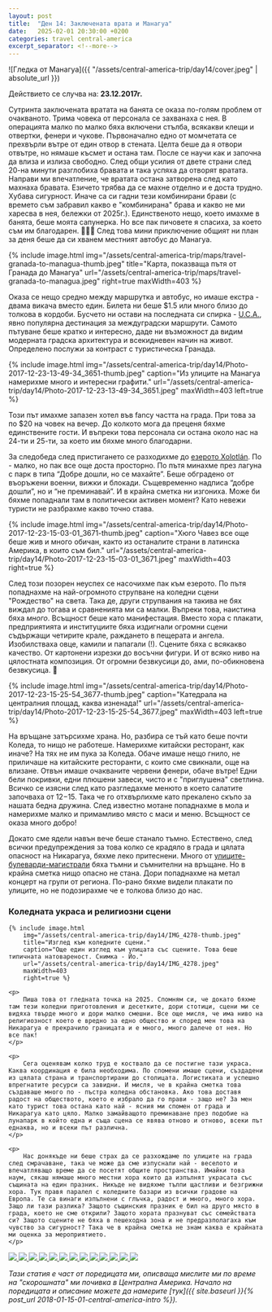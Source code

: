 ```yaml
---
layout: post
title:  "Ден 14: Заключената врата и Манагуа"
date:   2025-02-01 20:30:00 +0200
categories: travel central-america
excerpt_separator: <!--more-->
---
```


![Гледка от Манагуа]({{ "/assets/central-america-trip/day14/cover.jpeg" | absolute_url }})

Действието се случва на: **23.12.2017г.**

Сутринта заключената вратата на банята се оказа по-голям проблем от очакваното. Трима човека от персонала се захванаха с нея. В операцията малко по малко бяха включени стълба, всякакви клещи и отвертки, фенери и чукове. Първоначално едно от момчетата се прехвърли вътре от един отвор в стената. Целта беше да я отвори отвътре, но нямаше късмет и остана там. После се научи как и започна да влиза и излиза свободно. След общи усилия от двете страни след 20-на минути разглобиха бравата и така успяха да отворят вратата. Направи ми впечатление, че вратата остана затворена след като махнаха бравата. Езичето трябва да се махне отделно и е доста трудно. Хубава сигурност. Иначе са си гадни тези комбинирани брави (с времето съм забравил какво е "комбинирана" брава и какво не ми харесва в нея, бележки от 2025г.). Единственото нещо, което имахме в банята, беше моята сапунерка. Но все пак пичовете я спасиха, за което съм им благодарен. 💪😌🙏 След това мини приключение общият ни план за деня беше да си хванем  местният автобус до Манагуа.

<!--more-->

{% include image.html
            img="/assets/central-america-trip/maps/travel-granada-to-managua-thumb.jpeg"
            title="Карта, показваща пътя от Гранада до Манагуа"
            url="/assets/central-america-trip/maps/travel-granada-to-managua.jpeg"
            right=true
            maxWidth=403 %}

Оказа се нещо средно между маршрутка и автобус, но имаше екстра - двама викача вместо един. Билета ни беше $1.5 или много близо до толкова в кордоби. Бусчето ни остави на последната си спирка - [U.C.A.](https://maps.app.goo.gl/w2Zc3162HaUgTxg2A), явно популярна дестинация за междуградски маршрути. Самото пътуване беше кратко и интересно, даде ни възможност да видим модерната градска архитектура и всекидневен начин на живот. Определено послужи за контраст с туристическа Гранада.

{% include image.html
    img="/assets/central-america-trip/day14/Photo-2017-12-23-13-49-34_3651-thumb.jpeg"
    caption="Из улиците на Манагуа намерихме много и интересни графити."
    url="/assets/central-america-trip/day14/Photo-2017-12-23-13-49-34_3651.jpeg"
    maxWidth=403
    left=true %}

Този път имахме запазен хотел във fancy частта на града. При това за по $20 на човек на вечер. До колкото мога да преценя бяхме единствените гости. И въпреки това персонала си остана около нас на 24-ти и 25-ти, за което им бяхме много благодарни.

За следобеда след пристигането се разходихме до [езерото Xolotlán](https://en.wikipedia.org/wiki/Lake_Managua). По - малко, но пак все още доста просторно. По пътя минахме през лагуна с парк в типа “Добре дошли, но се махайте”. Беше обградено от въоръжени военни, вижки и блокади. Същевременно надписа “добре дошли”, но и “не преминавай”. И в крайна сметка ни изгониха. Може би бяхме попаднали там в политически активен момент? Като невежи туристи не разбрахме какво точно става.

{% include image.html
    img="/assets/central-america-trip/day14/Photo-2017-12-23-15-03-01_3671-thumb.jpeg"
    caption="Хюго Чавез все още беше жив и много обичан, както из останалите страни в латинска Америка, в които съм бил."
    url="/assets/central-america-trip/day14/Photo-2017-12-23-15-03-01_3671.jpeg"
    maxWidth=403
    right=true %}

След този позорен неуспех се насочихме пак към езерото. По пътя попаднахме на най-огромното струпване на коледни сцени "Рождество" на света. Така де, други струпвания на такива не бях виждал до тогава и сравненията ми са малки. Въпреки това, наистина бяха _много_. Всъщност беше като манифестация. Вместо хора с плакати, предприятията и институциите бяха издигнали огромни сцени съдържащи четирите крале, раждането в пещерата и ангела. Изобилстваха овце, камили и папагали (!). Сцените бяха с всякакво качество. От картонени изрезки до восъчни фигури. И от всяко ниво на цялостната композиция. От огромни безвкусици до, ами, по-обикновена безвкусица. 🤭

{% include image.html
    img="/assets/central-america-trip/day14/Photo-2017-12-23-15-25-54_3677-thumb.jpeg"
    caption="Катедрала на централния площад, каква изненада!"
    url="/assets/central-america-trip/day14/Photo-2017-12-23-15-25-54_3677.jpeg"
    maxWidth=403
    left=true %}

На връщане затърсихме храна. Но, разбира се тъй като беше почти Коледа, то нищо не работеше. Намерихме китайски ресторант, как иначе? На тях не им пука за Коледа. Обаче имаше нещо гнило, не приличаше на китайските ресторанти, с които сме свикнали, още на влизане. Отвън имаше очакваните червени фенери, обаче вътре! Едни бели покривки, едни плюшени завеси, чисто и с "приглушена" светлина. Всичко се изясни след като разгледахме менюто в което салатите започваха от $12-$15. Така че го отхвърлихме като прекалено скъпо за нашата бедна дружина. След известно мотане попаднахме в мола и намерихме малко и примамливо място с маси и меню. Всъщност се оказа много добро!

Докато сме ядели навън вече беше станало тъмно. Естествено, след всички предупреждения за това колко се крадяло в града и цялата опасност на Никарагуа, бяхме леко притеснени. Много от [улиците-булеварди-магистрали](https://www.strongtowns.org/journal/2017/10/30/the-stroad) бяха тъмни и съмнителни на връщане. Но в крайна сметка нищо опасно не стана. Дори попаднахме на метал концерт на групи от региона. По-рано бяхме видели плакати по улиците, но не подозирахме че е толкова близо до нас.

<div class="bluebox">
    <h3>Коледната украса и религиозни сцени</h3>

    {% include image.html
        img="/assets/central-america-trip/day14/IMG_4278-thumb.jpeg"
        title="Изглед към коледните сцени."
        caption="Още един изглед към улицата със сцените. Това беше типичната натовареност. Снимка - Йо."
        url="/assets/central-america-trip/day14/IMG_4278.jpeg"
        maxWidth=403
        right=true %}

    <p>
    	Пиша това от гледната точка на 2025. Спомням си, че докато бяхме там тези коледни приготовления и десетките, дори стотици, сцени ми се видяха твърде много и дори малко смешни. Все още мисля, че има ниво на религиозност което е вредно за едно общество и според мен това на Никарагуа е прекрачило границата и е много, много далече от нея. Но все пак!
    </p>

    <p>
    	Сега оценявам колко труд е коствало да се постигне тази украса. Каква координация е била необходима. По спомени имаше сцени, създадени из цялата страна и транспортирани до столицата. Логистиката и успешно впрегнатите ресурси са завидни. И мисля, че в крайна сметка това създаваше много по - пъстра коледна обстановка. Ако това доставя радост на обществото, което е избрало да го прави - защо не? За мен като турист това остана като най - ясния ми спомен от града и Никарагуа като цяло. Малко замайващото преминаване през подобие на лунапарк в който една и съща сцена се явява отново и отново, всеки път еднаква, но и всеки път различна.
    </p>

    <p>
    	Нас донякъде ни беше страх да се разхождаме по улиците на града след смрачаване, така че може да сме изпуснали най - веселото и впечатляващо време да се посетят общите пространства. Имайки това наум, сякаш нямаше много местни хора които да изпълнят украсата със същината на един празник. Никъде не видяхме тълпи щастливи и безгрижни хора. Тук правя паралел с коледните базари из всички градове на Европа. Те са винаги изпълнени с глъчка, радост и много, много хора. Защо ли тази разлика? Защото същинския празник е бил на друго място в града, което не сме открили? Защото хората празнуват със семействата си? Защото сцените не бяха в пешеходна зона и не предразполагаха към чувство за сигурност? Така че в крайна сметка не знам каква е крайната ми оценка за мероприятието.
    </p>
</div>

<div class="gallery-tiles">
	<a href="/assets/central-america-trip/day14/Photo-2017-12-23-11-30-50_3638.jpeg"
		title="Явно детството на никарагуанци е било пълно със същите герои, като нашето.">
		<img src="/assets/central-america-trip/day14/Photo-2017-12-23-11-30-50_3638-thumb.jpeg">
	</a>
	<a href="/assets/central-america-trip/day14/Photo-2017-12-23-13-53-51_3652.jpeg"
		title="Метал бандата, която видяхме на живо.">
		<img src="/assets/central-america-trip/day14/Photo-2017-12-23-13-53-51_3652-thumb.jpeg">
	</a>
	<a href="/assets/central-america-trip/day14/Photo-2017-12-23-14-00-42_3654.jpeg"
		title="Типична улица-булевард-магистрала из града. Години по - късно разбрах, че тези неща си имат име - 'strode'.">
		<img src="/assets/central-america-trip/day14/Photo-2017-12-23-14-00-42_3654-thumb.jpeg">
	</a>
	<a href="/assets/central-america-trip/day14/Photo-2017-12-23-14-15-36_3656.jpeg"
		title="Despacito беше най - популярната песен по това време. Не можах да се сдържа!">
		<img src="/assets/central-america-trip/day14/Photo-2017-12-23-14-15-36_3656-thumb.jpeg">
	</a>
	<a href="/assets/central-america-trip/day14/Photo-2017-12-23-14-27-27_3657.jpeg"
		title="Интересен ресторант по пътя ни. За нещастие не работеше.">
		<img src="/assets/central-america-trip/day14/Photo-2017-12-23-14-27-27_3657-thumb.jpeg">
	</a>
	<a href="/assets/central-america-trip/day14/Photo-2017-12-23-14-29-33_3658.jpeg"
		title="">
		<img src="/assets/central-america-trip/day14/Photo-2017-12-23-14-29-33_3658-thumb.jpeg">
	</a>
	<a href="/assets/central-america-trip/day14/Photo-2017-12-23-14-32-50_3662.jpeg"
		title="Човек би предположил, че да си дрогиран е забранено навсякъде. Но изглежда в този парк е екстра забранено.">
		<img src="/assets/central-america-trip/day14/Photo-2017-12-23-14-32-50_3662-thumb.jpeg">
	</a>
	<a href="/assets/central-america-trip/day14/Photo-2017-12-23-14-44-54_3667.jpeg"
		title="Тези 'дървета' бяха украса навсякъде на града. Не знам дали са постоянно там или бяха издигнати за Коледа.">
		<img src="/assets/central-america-trip/day14/Photo-2017-12-23-14-44-54_3667-thumb.jpeg">
	</a>
	<a href="/assets/central-america-trip/day14/Photo-2017-12-23-15-05-58_3672.jpeg"
		title="Изглед към булеварда на който от всяка страна имаше сцени с Рождеството.">
		<img src="/assets/central-america-trip/day14/Photo-2017-12-23-15-05-58_3672-thumb.jpeg">
	</a>
	<a href="/assets/central-america-trip/day14/Photo-2017-12-23-15-07-52_3673.jpeg"
		title="Типична сцена на някое предприятие.">
		<img src="/assets/central-america-trip/day14/Photo-2017-12-23-15-07-52_3673-thumb.jpeg">
	</a>
	<a href="/assets/central-america-trip/day14/Photo-2017-12-23-15-28-56_3679.jpeg"
		title="Още снимки от централен площад.">
		<img src="/assets/central-america-trip/day14/Photo-2017-12-23-15-28-56_3679-thumb.jpeg">
	</a>
	<a href="/assets/central-america-trip/day14/Photo-2017-12-23-16-16-08_3684.jpeg"
		title="На тази сцена роботизираните овце се движеха!">
		<img src="/assets/central-america-trip/day14/Photo-2017-12-23-16-16-08_3684-thumb.jpeg">
	</a>
	<a href="/assets/central-america-trip/day14/Photo-2017-12-23-16-17-33_3685.jpeg"
		title="Най - запомнящия се дебилен и същевременно сладък участник в сцените.">
		<img src="/assets/central-america-trip/day14/Photo-2017-12-23-16-17-33_3685-thumb.jpeg">
	</a>
</div>

_Тази статия е част от поредицата ми, описваща мислите ми по време на "скорошната" ми почивка в Централна Америка. Начало на поредицата и описание можете да намерите [тук]({{ site.baseurl }}{% post_url 2018-01-15-01-central-america-intro %})._


